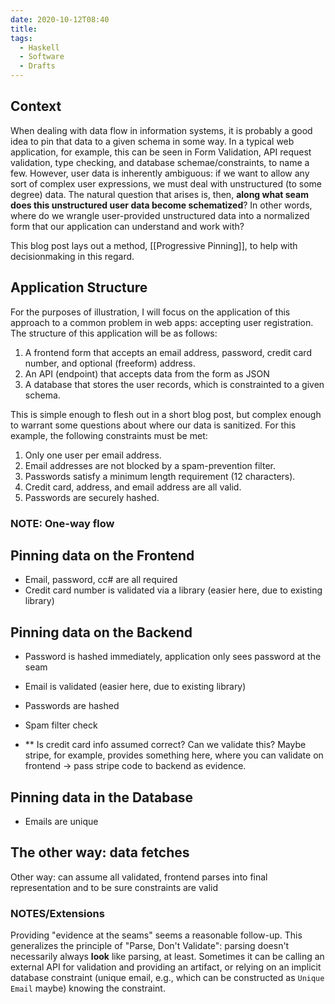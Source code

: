 ```yaml
---
date: 2020-10-12T08:40
title:
tags:
  - Haskell
  - Software
  - Drafts
---
```


## Context

When dealing with data flow in information systems, it is probably a good idea
to pin that data to a given schema in some way. In a typical web application,
for example, this can be seen in Form Validation, API request validation, type
checking, and database schemae/constraints, to name a few. However, user data is
inherently ambiguous: if we want to allow any sort of complex user expressions,
we must deal with unstructured (to some degree) data. The natural question that
arises is, then, **along what seam does this unstructured user data become
schematized**? In other words, where do we wrangle user-provided unstructured
data into a normalized form that our application can understand and work with?

This blog post lays out a method, [[Progressive Pinning]], to help with
decisionmaking in this regard.

## Application Structure

For the purposes of illustration, I will focus on the application of this
approach to a common problem in web apps: accepting user registration. The
structure of this application will be as follows:

1. A frontend form that accepts an email address, password, credit card number,
   and optional (freeform) address.
2. An API (endpoint) that accepts data from the form as JSON
3. A database that stores the user records, which is constrainted to a given schema.

This is simple enough to flesh out in a short blog post, but complex enough to
warrant some questions about where our data is sanitized. For this example, the
following constraints must be met:

1. Only one user per email address.
2. Email addresses are not blocked by a spam-prevention filter.
3. Passwords satisfy a minimum length requirement (12 characters).
4. Credit card, address, and email address are all valid.
5. Passwords are securely hashed.

### NOTE: One-way flow

## Pinning data on the Frontend

- Email, password, cc# are all required
- Credit card number is validated via a library (easier here, due to existing library)

## Pinning data on the Backend

- Password is hashed immediately, application only sees password at the seam
- Email is validated (easier here, due to existing library)
- Passwords are hashed
- Spam filter check

- \*\* Is credit card info assumed correct? Can we validate this? Maybe stripe,
  for example, provides something here, where you can validate on frontend ->
  pass stripe code to backend as evidence.

## Pinning data in the Database

- Emails are unique

## The other way: data fetches

Other way: can assume all validated, frontend parses into final representation
and to be sure constraints are valid

### NOTES/Extensions

Providing "evidence at the seams" seems a reasonable follow-up. This generalizes
the principle of "Parse, Don't Validate": parsing doesn't necessarily always
**look** like parsing, at least. Sometimes it can be calling an external API for
validation and providing an artifact, or relying on an implicit database
constraint (unique email, e.g., which can be constructed as `Unique Email` maybe)
knowing the constraint.
